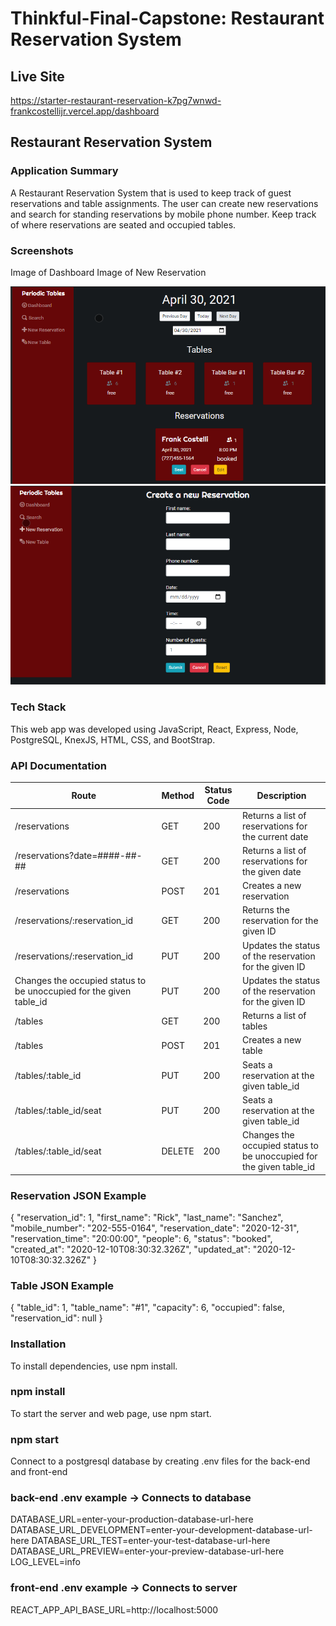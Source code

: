 # Thinkful-Final-Capstone: Restaurant Reservation System

## Live Site

https://starter-restaurant-reservation-k7pg7wnwd-frankcostellijr.vercel.app/dashboard

## Restaurant Reservation System

### Application Summary

A Restaurant Reservation System that is used to keep track of guest reservations and table assignments.
The user can create new reservations and search for standing reservations by mobile phone number.
Keep track of where reservations are seated and occupied tables.

### Screenshots

Image of Dashboard Image of New Reservation

![Alt text](/screenshots/res1.png?raw=true)
![Alt text](/screenshots/res2.png?raw=true)

### Tech Stack

This web app was developed using JavaScript, React, Express, Node, PostgreSQL, KnexJS, HTML, CSS, and BootStrap.

### API Documentation

| Route                                                               | Method | Status Code | Description                                                         |
| ------------------------------------------------------------------- | ------ | ----------- | ------------------------------------------------------------------- |
| /reservations                                                       | GET    | 200         | Returns a list of reservations for the current date                 |
| /reservations?date=####-##-##                                       | GET    | 200         | Returns a list of reservations for the given date                   |
| /reservations                                                       | POST   | 201         | Creates a new reservation                                           |
| /reservations/:reservation_id                                       | GET    | 200         | Returns the reservation for the given ID                            |
| /reservations/:reservation_id                                       | PUT    | 200         | Updates the status of the reservation for the given ID              |
| Changes the occupied status to be unoccupied for the given table_id | PUT    | 200         | Updates the status of the reservation for the given ID              |
| /tables                                                             | GET    | 200         | Returns a list of tables                                            |
| /tables                                                             | POST   | 201         | Creates a new table                                                 |
| /tables/:table_id                                                   | PUT    | 200         | Seats a reservation at the given table_id                           |
| /tables/:table_id/seat                                              | PUT    | 200         | Seats a reservation at the given table_id                           |
| /tables/:table_id/seat                                              | DELETE | 200         | Changes the occupied status to be unoccupied for the given table_id |

### Reservation JSON Example

{
"reservation_id": 1,
"first_name": "Rick",
"last_name": "Sanchez",
"mobile_number": "202-555-0164",
"reservation_date": "2020-12-31",
"reservation_time": "20:00:00",
"people": 6,
"status": "booked",
"created_at": "2020-12-10T08:30:32.326Z",
"updated_at": "2020-12-10T08:30:32.326Z"
}

### Table JSON Example

{
"table_id": 1,
"table_name": "#1",
"capacity": 6,
"occupied": false,
"reservation_id": null
}

### Installation

To install dependencies, use npm install.

### npm install

To start the server and web page, use npm start.

### npm start

Connect to a postgresql database by creating .env files for the back-end and front-end

### back-end .env example -> Connects to database

DATABASE_URL=enter-your-production-database-url-here
DATABASE_URL_DEVELOPMENT=enter-your-development-database-url-here
DATABASE_URL_TEST=enter-your-test-database-url-here
DATABASE_URL_PREVIEW=enter-your-preview-database-url-here
LOG_LEVEL=info

### front-end .env example -> Connects to server

REACT_APP_API_BASE_URL=http://localhost:5000
